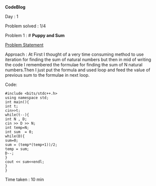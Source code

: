 **CodeBlog**

Day : 1

Problem solved : 1/4

Problem 1 : # **Puppy and Sum**

[Problem Statement](https://www.codechef.com/problems/PPSUM)

Approach : At First I thought of a very time consuming method to use iteration for finding the sum of natural numbers but then in mid of writing the code I remembered the formulae for finding the sum of N natural numbers.Then I just put the formula and used loop and feed the value of previous sum to the formulae in next loop.

Code:

    #include <bits/stdc++.h>
    using namespace std;
    int main(){
    int t;
    cin>>t;
    while(t--){
    int N , D;
    cin >> D >> N;
    int temp=N;
    int sum  = 0;
    while(D){
    sum=0;
    sum = (temp*(temp+1))/2;
    temp = sum;
    D--;
    }
    cout << sum<<endl;
    }
    }

Time taken : 10 min
